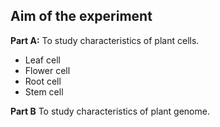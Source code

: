 ## Aim of the experiment

**Part A:** To study characteristics of plant cells.
- Leaf cell
- Flower cell
- Root cell
- Stem cell


**Part B** To study characteristics of plant genome.
